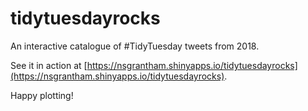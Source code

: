 # tidytuesdayrocks
An interactive catalogue of #TidyTuesday tweets from 2018.

See it in action at [https://nsgrantham.shinyapps.io/tidytuesdayrocks](https://nsgrantham.shinyapps.io/tidytuesdayrocks).

Happy plotting!
